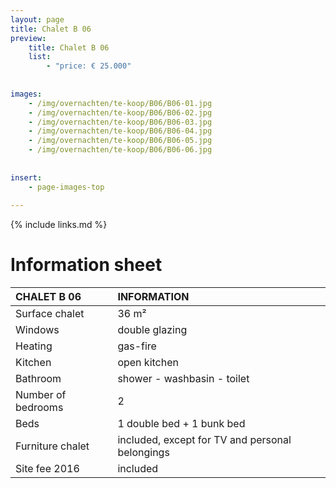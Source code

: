 ```yaml
---
layout: page
title: Chalet B 06
preview: 
    title: Chalet B 06
    list:
        - "price: € 25.000"
        
        
images:
    - /img/overnachten/te-koop/B06/B06-01.jpg
    - /img/overnachten/te-koop/B06/B06-02.jpg
    - /img/overnachten/te-koop/B06/B06-03.jpg
    - /img/overnachten/te-koop/B06/B06-04.jpg
    - /img/overnachten/te-koop/B06/B06-05.jpg
    - /img/overnachten/te-koop/B06/B06-06.jpg
    
    
insert:
    - page-images-top
    
---
```


{% include links.md %}



# Information sheet

CHALET B 06                 | INFORMATION        | 
:---------------------------|:------------|
Surface chalet              |36 m²
Windows                       |double glazing
Heating                     |gas-fire
Kitchen                    |open kitchen
Bathroom                    |shower - washbasin - toilet
Number of bedrooms          |2
Beds                         |1 double bed + 1 bunk bed
Furniture chalet             |included, except for TV and personal belongings
Site fee 2016                |included
